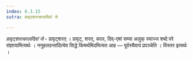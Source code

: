 ```yaml
---
index: 6.3.15
sutra: प्रावृट्शरत्कालदिवां जे

---
```

_प्रावृट्शरत्कालदिवां जे_ - प्रावृट्शरत् । प्रावृट्, शरत्, काल, दिव्-एषां सम्या अलुक् स्याज्ज शब्दे परे संज्ञायामित्यर्थः । ननुहलदन्ता॑दित्येव सिद्धे किमर्थमिदमित्यत आह — पूर्वस्यैवायं प्रपञ्चेति । विस्तर इत्यर्थः ।